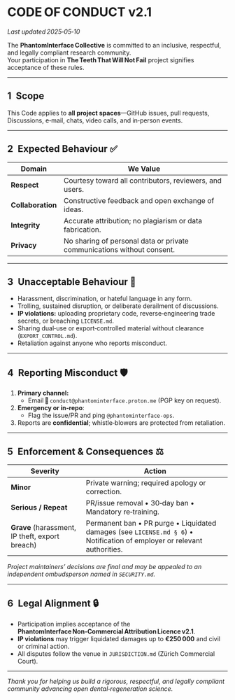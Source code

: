 # CODE OF CONDUCT v2.1  
_Last updated 2025‑05‑10_

The **PhantomInterface Collective** is committed to an inclusive, respectful, and legally compliant research community.  
Your participation in **The Teeth That Will Not Fail** project signifies acceptance of these rules.

---

## 1 Scope  
This Code applies to **all project spaces**—GitHub issues, pull requests, Discussions, e‑mail, chats, video calls, and in‑person events.

---

## 2 Expected Behaviour ✅  
| Domain | We Value |
|--------|----------|
| **Respect** | Courtesy toward all contributors, reviewers, and users. |
| **Collaboration** | Constructive feedback and open exchange of ideas. |
| **Integrity** | Accurate attribution; no plagiarism or data fabrication. |
| **Privacy** | No sharing of personal data or private communications without consent. |

---

## 3 Unacceptable Behaviour 🚫  
- Harassment, discrimination, or hateful language in any form.  
- Trolling, sustained disruption, or deliberate derailment of discussions.  
- **IP violations:** uploading proprietary code, reverse‑engineering trade secrets, or breaching `LICENSE.md`.  
- Sharing dual‑use or export‑controlled material without clearance (`EXPORT_CONTROL.md`).  
- Retaliation against anyone who reports misconduct.

---

## 4 Reporting Misconduct 🛡  
1. **Primary channel:**  
   - Email 📧 `conduct@phantominterface.proton.me` (PGP key on request).  
2. **Emergency or in‑repo**:  
   - Flag the issue/PR and ping `@phantominterface‑ops`.  
3. Reports are **confidential**; whistle‑blowers are protected from retaliation.

---

## 5 Enforcement & Consequences ⚖️  
| Severity | Action |
|----------|--------|
| **Minor** | Private warning; required apology or correction. |
| **Serious / Repeat** | PR/issue removal • 30‑day ban • Mandatory re‑training. |
| **Grave** (harassment, IP theft, export breach) | Permanent ban • PR purge • Liquidated damages (see `LICENSE.md § 6`) • Notification of employer or relevant authorities. |

*Project maintainers’ decisions are final and may be appealed to an independent ombudsperson named in `SECURITY.md`.*

---

## 6 Legal Alignment 🔒  
- Participation implies acceptance of the **PhantomInterface Non‑Commercial Attribution Licence v2.1**.  
- **IP violations** may trigger liquidated damages up to **€250 000** and civil or criminal action.  
- All disputes follow the venue in `JURISDICTION.md` (Zürich Commercial Court).

---

_Thank you for helping us build a rigorous, respectful, and legally compliant community advancing open dental‑regeneration science._
